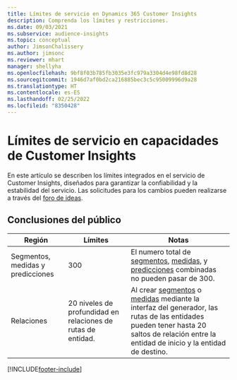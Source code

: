 ```yaml
---
title: Límites de servicio en Dynamics 365 Customer Insights
description: Comprenda los límites y restricciones.
ms.date: 09/03/2021
ms.subservice: audience-insights
ms.topic: conceptual
author: JimsonChalissery
ms.author: jimsonc
ms.reviewer: mhart
manager: shellyha
ms.openlocfilehash: 9bf8f03b785fb3035e3fc979a3304d4e98fd8d28
ms.sourcegitcommit: 1946d7af0bd2ca216885bec3c5c95009996d9a28
ms.translationtype: HT
ms.contentlocale: es-ES
ms.lasthandoff: 02/25/2022
ms.locfileid: "8350428"
---
```

# <a name="service-limits-in-customer-insights-capabilities"></a>Límites de servicio en capacidades de Customer Insights

En este artículo se describen los límites integrados en el servicio de Customer Insights, diseñados para garantizar la confiabilidad y la estabilidad del servicio. Las solicitudes para los cambios pueden realizarse a través del [foro de ideas](https://go.microsoft.com/fwlink/?linkid=2074172). 

## <a name="audience-insights"></a>Conclusiones del público

| Región  | Límites  | Notas |
|-------------|---------------------------------------------------------------------|---------------------------------------------------------------------|
| Segmentos, medidas y predicciones | 300  | El numero total de [segmentos](audience-insights/segments.md), [medidas](audience-insights/measures.md), y [predicciones](audience-insights/predictions.md) combinadas no pueden pasar de 300.  |
| Relaciones | 20 niveles de profundidad en relaciones de rutas de entidad. | Al crear [segmentos](audience-insights/segments.md) o [medidas](audience-insights/measures.md) mediante la interfaz del generador, las rutas de las entidades pueden tener hasta 20 saltos de relación entre la entidad de inicio y la entidad de destino.  |

<!--
## Engagement insights

### Workspace and event quotas

Engagement insights is a highly scalable application that can support millions of events per second. During public preview, events have a volume threshold. There's also a limit to the number of workspaces in an organization.

### Engagement insights limits

- Maximum event volume per workspace  = 100 events per second

- Maximum number of workspaces per organization = 100

When events exceed the threshold, it can lead to loss of data in reports based on those events. You can [contact support](https://go.microsoft.com/fwlink/?linkid=2145734) to request a volume increase before you exceed limits. We'll work with you to determine your need for a volume increase and support your request.
-->

[!INCLUDE[footer-include](includes/footer-banner.md)]
